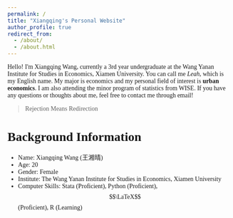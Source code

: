 ```yaml
---
permalink: /
title: "Xiangqing's Personal Website"
author_profile: true
redirect_from: 
  - /about/
  - /about.html
---
```

<font face=serif>

Hello! I'm Xiangqing Wang, currently a 3rd year undergraduate at the Wang Yanan Institute for Studies in Economics, Xiamen University. You can call me *Leah*, which is my English name. My major is economics and my personal field of interest is **urban economics**. I am also attending the minor program of statistics from WISE. If you have any questions or thoughts about me, feel free to contact me through email!

> Rejection Means Redirection 🌌

Background Information
=====
- Name: Xiangqing Wang (王湘晴)
- Age: 20
- Gender: Female
- Institute: The Wang Yanan Institute for Studies in Economics, Xiamen University
- Computer Skills: Stata (Proficient), Python (Proficient), $$\LaTeX$$ (Proficient), R (Learning)

</font>
